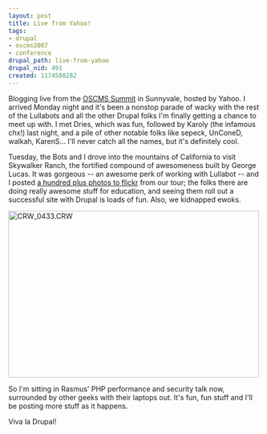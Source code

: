 ```yaml
--- 
layout: post
title: Live from Yahoo!
tags: 
- drupal
- oscms2007
- conference
drupal_path: live-from-yahoo
drupal_nid: 491
created: 1174580282
---
```

Blogging live from the <a href="http://2007.oscms-summit.org/">OSCMS Summit</a> in Sunnyvale, hosted by Yahoo. I arrived Monday night and it's been a nonstop parade of wacky with the rest of the Lullabots and all the other Drupal folks I'm finally getting a chance to meet up with. I met Dries, which was fun, followed by Karoly (the infamous chx!) last night, and a pile of other notable folks like sepeck, UnConeD, walkah, KarenS... I'll never catch all the names, but it's definitely cool.

Tuesday, the Bots and I drove into the mountains of California to visit Skywalker Ranch, the fortified compound of awesomeness built by George Lucas. It was gorgeous -- an awesome perk of working with Lullabot -- and I posted <a href="http://www.flickr.com/photos/jeffeaton/tags/skywalker/">a hundred plus photos to flickr</a> from our tour; the folks there are doing really awesome stuff for education, and seeing them roll out a successful site with Drupal is loads of fun. Also, we kidnapped ewoks.

<a href="http://www.flickr.com/photos/jeffeaton/430127808/" title="Photo Sharing"><img src="http://farm1.static.flickr.com/151/430127808_5c2e51e415.jpg" width="500" height="332" alt="CRW_0433.CRW" /></a>

So I'm sitting in Rasmus' PHP performance and security talk now, surrounded by other geeks with their laptops out. It's fun, fun stuff and I'll be posting more stuff as it happens.

Viva la Drupal!
